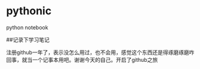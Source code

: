 # pythonic
python notebook

##记录下学习笔记

注册github一年了，表示没怎么用过，也不会用，感觉这个东西还是得琢磨琢磨咋回事，就当一个记事本用吧。谢谢今天的自己。开启了github之旅
